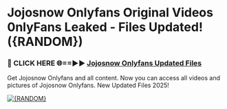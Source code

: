 # Jojosnow Onlyfans Original Videos 0nlyFans Leaked - Files Updated! ({RANDOM})

<h3>🔴 CLICK HERE 🌐==►► <a href="https://betterlinks.top/A2PfLJ" rel="nofollow">Jojosnow Onlyfans Updated Files</a></h3>

Get Jojosnow Onlyfans and all content. Now you can access all videos and pictures of Jojosnow Onlyfans. New Updated Files 2025!

[![{RANDOM}](https://i.imgur.com/ppqm5kG.gif)](https://betterlinks.top/A2PfLJ)